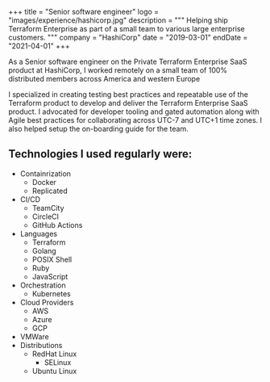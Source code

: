 +++
title = "Senior software engineer"
logo = "images/experience/hashicorp.jpg"
description = """
Helping ship Terraform Enterprise as part of a small team to various large
enterprise customers.
"""
company = "HashiCorp"
date = "2019-03-01"
endDate = "2021-04-01"
+++

As a Senior software engineer on the Private Terraform Enterprise SaaS product
at HashiCorp, I worked remotely on a small team of 100% distributed members
across America and western Europe

I specialized in creating testing best practices and repeatable use of the
Terraform product to develop and deliver the Terraform Enterprise SaaS product.
I advocated for developer tooling and gated automation along with Agile best
practices for collaborating across UTC-7 and UTC+1 time zones. I also helped
setup the on-boarding guide for the team.

## Technologies I used regularly were:

- Containrization
    - Docker
    - Replicated
- CI/CD
    - TeamCity
    - CircleCI
    - GitHub Actions
- Languages
    - Terraform
    - Golang
    - POSIX Shell
    - Ruby
    - JavaScript
- Orchestration
    - Kubernetes
- Cloud Providers
    - AWS
    - Azure
    - GCP
- VMWare
- Distributions
    - RedHat Linux
        - SELinux
    - Ubuntu Linux
